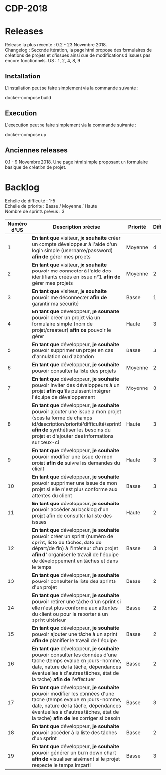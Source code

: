 ﻿# CDP-2018

Releases
======================
Release la plus récente : 0.2 - 23 Novembre 2018.   
Changelog : Seconde itération, la page html propose des formulaires de créations de projets et d'issues ainsi que de modifications d'issues pas encore fonctionnels. US : 1, 2, 4, 8, 9

Installation 
-------------
L'installation peut se faire simplement via la commande suivante :

docker-compose build

Execution
-------------------
L'execution peut se faire simplement via la commande suivante :

docker-compose up

Anciennes releases
-------------------

0.1 - 9 Novembre 2018.
Une page html simple proposant un formulaire basique de création de projet.

Backlog
======================
Echelle de difficulté : 1-5  
Echelle de priorité : Basse / Moyenne / Haute  
Nombre de sprints prévus : 3

| Numéro d'US | Description précise | Priorité | Difficulté | Sprint n° |
|----------|----------|----------|----------|----------|
| 1 | **En tant que** visiteur, **je souhaite** créer un compte développeur à l'aide d'un login simple (username/password) **afin de** gérer mes projets | Moyenne | 4 | 1 |
| 2 | **En tant que** visiteur, **je souhaite** pouvoir me connecter à l'aide des identifiants créés en issue n°1 **afin de** gérer mes projets | Moyenne | 2 | 1 |
| 3 | **En tant que** visiteur, **je souhaite** pouvoir me déconnecter **afin de** garantir ma sécurité | Basse | 1 | 1 |
| 4 | **En tant que** développeur, **je souhaite** pouvoir créer un projet via un formulaire simple (nom de projet/createur) **afin de** pouvoir le gérer | Haute | 3 | 1 |
| 5 | **En tant que** développeur, **je souhaite** pouvoir supprimer un projet en cas d'annulation ou d'abandon | Basse | 3 | 1 |
| 6 | **En tant que** développeur, **je souhaite** pouvoir consulter la liste des projets | Moyenne | 2 | 1 |
| 7 | **En tant que** développeur, **je souhaite** pouvoir inviter des développeurs à un projet **afin qu**'ils puissent intégrer l'équipe de développement | Moyenne | 3 | 3 |
| 8 | **En tant que** développeur, **je souhaite** pouvoir ajouter une issue a mon projet (sous la forme de champs id/description/priorité/difficulté/sprint) **afin de** synthétiser les besoins du projet et d'ajouter des informations sur ceux-ci | Haute | 3 | 2 |
| 9 | **En tant que** développeur, **je souhaite** pouvoir modifier une issue de mon projet **afin de** suivre les demandes du client | Haute | 3 | 2 |
| 10 | **En tant que** développeur, **je souhaite** pouvoir supprimer une issue de mon projet si elle n'est plus conforme aux attentes du client | Basse | 3 | 2 |
| 11 | **En tant que** développeur, **je souhaite** pouvoir accéder au backlog d'un projet afin de consulter la liste des issues | Haute | 2 | 2 |
| 12 | **En tant que** développeur, **je souhaite** pouvoir créer un sprint (numéro de sprint, liste de tâches, date de départ/de fin) à l'intérieur d'un projet **afin d'** organiser le travail de l'équipe de développement en tâches et dans le temps | Basse | 3 | 2 |
| 13 | **En tant que** développeur, **je souhaite** pouvoir consulter la liste des sprints d'un projet | Basse | 2 | 2 |
| 14 | **En tant que** développeur, **je souhaite** pouvoir retirer une tâche d'un sprint si elle n'est plus conforme aux attentes du client ou pour la reporter à un sprint ultérieur | Basse | 2 | 2 |
| 15 | **En tant que** développeur, **je souhaite** pouvoir ajouter une tâche à un sprint **afin de** planifier le travail de l'équipe | Basse | 2 | 2 |
| 16 | **En tant que** développeur, **je souhaite** pouvoir consulter les données d'une tâche (temps évalué en jours-homme, date, nature de la tâche, dépendances éventuelles à d'autres tâches, état de la tache) **afin de** l'effectuer | Basse | 2 | 3 |
| 17 | **En tant que** développeur, **je souhaite** pouvoir modifier les données d'une tâche (temps évalué en jours-homme, date, nature de la tâche, dépendances éventuelles à d'autres tâches, état de la tache) **afin de** les corriger si besoin | Basse | 3 | 3 |
| 18 | **En tant que** développeur, **je souhaite** pouvoir accéder à la liste des tâches d'un sprint | Basse | 2 | 3 |
| 19 | **En tant que** développeur, **je souhaite** pouvoir générer un burn down chart  **afin de** visualiser aisément si le projet respecte le temps imparti | Basse | 3 | 3 |
